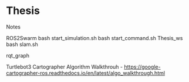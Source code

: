 # Thesis

Notes

ROS2Swarm
    bash start_simulation.sh
    bash start_command.sh
Thesis_ws
    bash slam.sh
    
rqt_graph



Turtlebot3
    Cartographer
        Algorithm Walkthrouh
            - https://google-cartographer-ros.readthedocs.io/en/latest/algo_walkthrough.html

    